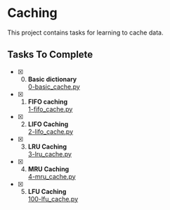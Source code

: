# Caching

This project contains tasks for learning to cache data.

## Tasks To Complete

+ [x] 0. **Basic dictionary**<br/>[0-basic_cache.py](0-basic_cache.py) 

+ [x] 1. **FIFO caching**<br/>[1-fifo_cache.py](1-fifo_cache.py) 

+ [x] 2. **LIFO Caching**<br/>[2-lifo_cache.py](2-lifo_cache.py) 

+ [x] 3. **LRU Caching**<br/>[3-lru_cache.py](3-lru_cache.py) 

+ [x] 4. **MRU Caching**<br/>[4-mru_cache.py](4-mru_cache.py) 

+ [x] 5. **LFU Caching**<br/>[100-lfu_cache.py](100-lfu_cache.py)
